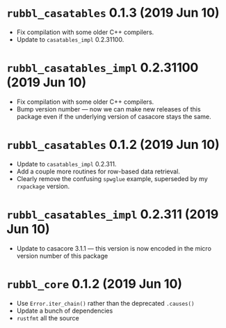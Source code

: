 # `rubbl_casatables` 0.1.3 (2019 Jun 10)

- Fix compilation with some older C++ compilers.
- Update to `casatables_impl` 0.2.31100.

# `rubbl_casatables_impl` 0.2.31100 (2019 Jun 10)

- Fix compilation with some older C++ compilers.
- Bump version number — now we can make new releases of this package even if
  the underlying version of casacore stays the same.

# `rubbl_casatables` 0.1.2 (2019 Jun 10)

- Update to `casatables_impl` 0.2.311.
- Add a couple more routines for row-based data retrieval.
- Clearly remove the confusing `spwglue` example, superseded by my `rxpackage`
  version.

# `rubbl_casatables_impl` 0.2.311 (2019 Jun 10)

- Update to casacore 3.1.1 — this version is now encoded in
  the micro version number of this package

# `rubbl_core` 0.1.2 (2019 Jun 10)

- Use `Error.iter_chain()` rather than the deprecated `.causes()`
- Update a bunch of dependencies
- `rustfmt` all the source

